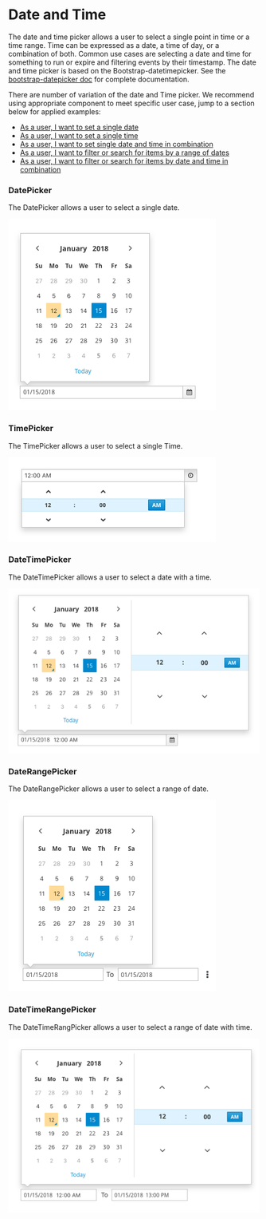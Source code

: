 # Date and Time

The date and  time picker allows a user to select a single point in time or a time range. Time can be expressed as a date, a time of day, or a combination of both. Common use cases are selecting a date and time for something to run or expire and filtering events by their timestamp. The date and time picker is based on the Bootstrap-datetimepicker. See the
[bootstrap-datepicker doc](http://http://eonasdan.github.io/bootstrap-datetimepicker/) for complete documentation.

There are number of variation of the date and Time picker. We recommend using appropriate component to meet specific user case, jump to a section below for applied examples:
</br>
* [As a user, I want to set a single date](#DatePicker)
* [As a user, I want to set a single time](#TimePicker)
* [As a user, I want to set single date and time in combination](#DateTimePicker)
* [As a user, I want to filter or search for items by a range of dates](#DateRangePicker)
* [As a user, I want to filter or search for items by date and time in combination](#DateTimeRangPicker)

### DatePicker
The DatePicker allows a user to select a single date.
</br>

![DatePicker](img/datepickernew.png)

### TimePicker
The TimePicker allows a user to select a single Time.
</br>

![TimePicker](img/timepicker.png)

### DateTimePicker
The DateTimePicker allows a user to select a date with a time.
</br>

![DateTimePicker](img/datetime-picker.png)

### DateRangePicker
The DateRangePicker allows a user to select a range of date.
</br>

![DateRangePicker](img/daterange.png)

### DateTimeRangePicker
The DateTimeRangPicker allows a user to select a range of date with time.
</br>

![DateTimeRangePicker](img/datetime-range.png)
